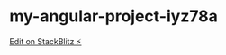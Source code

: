 # my-angular-project-iyz78a

[Edit on StackBlitz ⚡️](https://stackblitz.com/edit/my-angular-project-iyz78a)